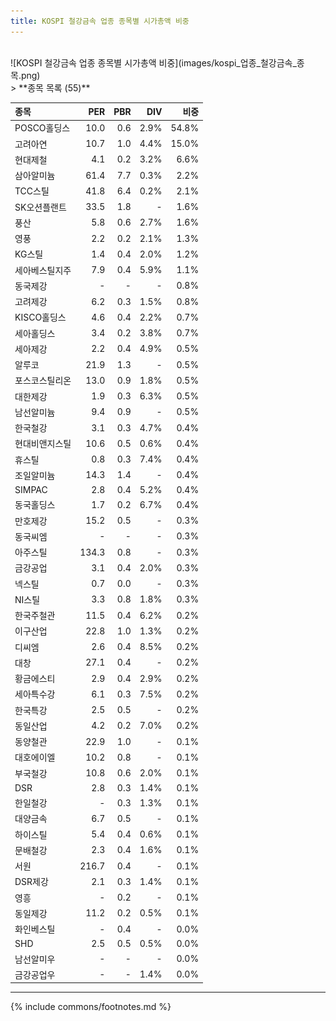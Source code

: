 ```yaml
---
title: KOSPI 철강금속 업종 종목별 시가총액 비중
---
```

<br>
![KOSPI 철강금속 업종 종목별 시가총액 비중](images/kospi_업종_철강금속_종목.png)
<br>
> **종목 목록 (55)**<a id="list"></a>

| **종목** | **PER** | **PBR** | **DIV** | **비중** |
| :------- | ------: | ------: | ------: | -------: |
| POSCO홀딩스 | 10.0 | 0.6 | 2.9% | 54.8% |
| 고려아연 | 10.7 | 1.0 | 4.4% | 15.0% |
| 현대제철 | 4.1 | 0.2 | 3.2% | 6.6% |
| 삼아알미늄 | 61.4 | 7.7 | 0.3% | 2.2% |
| TCC스틸 | 41.8 | 6.4 | 0.2% | 2.1% |
| SK오션플랜트 | 33.5 | 1.8 | - | 1.6% |
| 풍산 | 5.8 | 0.6 | 2.7% | 1.6% |
| 영풍 | 2.2 | 0.2 | 2.1% | 1.3% |
| KG스틸 | 1.4 | 0.4 | 2.0% | 1.2% |
| 세아베스틸지주 | 7.9 | 0.4 | 5.9% | 1.1% |
| 동국제강 | - | - | - | 0.8% |
| 고려제강 | 6.2 | 0.3 | 1.5% | 0.8% |
| KISCO홀딩스 | 4.6 | 0.4 | 2.2% | 0.7% |
| 세아홀딩스 | 3.4 | 0.2 | 3.8% | 0.7% |
| 세아제강 | 2.2 | 0.4 | 4.9% | 0.5% |
| 알루코 | 21.9 | 1.3 | - | 0.5% |
| 포스코스틸리온 | 13.0 | 0.9 | 1.8% | 0.5% |
| 대한제강 | 1.9 | 0.3 | 6.3% | 0.5% |
| 남선알미늄 | 9.4 | 0.9 | - | 0.5% |
| 한국철강 | 3.1 | 0.3 | 4.7% | 0.4% |
| 현대비앤지스틸 | 10.6 | 0.5 | 0.6% | 0.4% |
| 휴스틸 | 0.8 | 0.3 | 7.4% | 0.4% |
| 조일알미늄 | 14.3 | 1.4 | - | 0.4% |
| SIMPAC | 2.8 | 0.4 | 5.2% | 0.4% |
| 동국홀딩스 | 1.7 | 0.2 | 6.7% | 0.4% |
| 만호제강 | 15.2 | 0.5 | - | 0.3% |
| 동국씨엠 | - | - | - | 0.3% |
| 아주스틸 | 134.3 | 0.8 | - | 0.3% |
| 금강공업 | 3.1 | 0.4 | 2.0% | 0.3% |
| 넥스틸 | 0.7 | 0.0 | - | 0.3% |
| NI스틸 | 3.3 | 0.8 | 1.8% | 0.3% |
| 한국주철관 | 11.5 | 0.4 | 6.2% | 0.2% |
| 이구산업 | 22.8 | 1.0 | 1.3% | 0.2% |
| 디씨엠 | 2.6 | 0.4 | 8.5% | 0.2% |
| 대창 | 27.1 | 0.4 | - | 0.2% |
| 황금에스티 | 2.9 | 0.4 | 2.9% | 0.2% |
| 세아특수강 | 6.1 | 0.3 | 7.5% | 0.2% |
| 한국특강 | 2.5 | 0.5 | - | 0.2% |
| 동일산업 | 4.2 | 0.2 | 7.0% | 0.2% |
| 동양철관 | 22.9 | 1.0 | - | 0.1% |
| 대호에이엘 | 10.2 | 0.8 | - | 0.1% |
| 부국철강 | 10.8 | 0.6 | 2.0% | 0.1% |
| DSR | 2.8 | 0.3 | 1.4% | 0.1% |
| 한일철강 | - | 0.3 | 1.3% | 0.1% |
| 대양금속 | 6.7 | 0.5 | - | 0.1% |
| 하이스틸 | 5.4 | 0.4 | 0.6% | 0.1% |
| 문배철강 | 2.3 | 0.4 | 1.6% | 0.1% |
| 서원 | 216.7 | 0.4 | - | 0.1% |
| DSR제강 | 2.1 | 0.3 | 1.4% | 0.1% |
| 영흥 | - | 0.2 | - | 0.1% |
| 동일제강 | 11.2 | 0.2 | 0.5% | 0.1% |
| 화인베스틸 | - | 0.4 | - | 0.0% |
| SHD | 2.5 | 0.5 | 0.5% | 0.0% |
| 남선알미우 | - | - | - | 0.0% |
| 금강공업우 | - | - | 1.4% | 0.0% |

---
{% include commons/footnotes.md %}